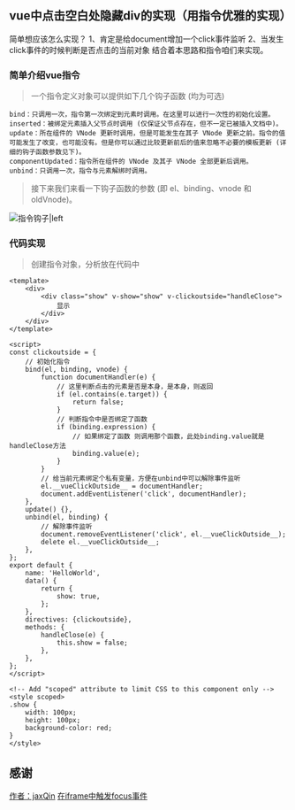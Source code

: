 ## vue中点击空白处隐藏div的实现（用指令优雅的实现）

简单想应该怎么实现？ 1、肯定是给document增加一个click事件监听 2、当发生click事件的时候判断是否点击的当前对象 结合着本思路和指令咱们来实现。

### 简单介绍vue指令

> 一个指令定义对象可以提供如下几个钩子函数 (均为可选)  

```
bind：只调用一次，指令第一次绑定到元素时调用。在这里可以进行一次性的初始化设置。
inserted：被绑定元素插入父节点时调用 (仅保证父节点存在，但不一定已被插入文档中)。
update：所在组件的 VNode 更新时调用，但是可能发生在其子 VNode 更新之前。指令的值可能发生了改变，也可能没有。但是你可以通过比较更新前后的值来忽略不必要的模板更新 (详细的钩子函数参数见下)。
componentUpdated：指令所在组件的 VNode 及其子 VNode 全部更新后调用。
unbind：只调用一次，指令与元素解绑时调用。
```
> 接下来我们来看一下钩子函数的参数 (即 el、binding、vnode 和 oldVnode)。  

![指令钩子|left](https://user-gold-cdn.xitu.io/2018/4/18/162d8393dec59fbe?imageView2/0/w/1280/h/960/format/webp/ignore-error/1)

### 代码实现

> 创建指令对象，分析放在代码中

```
<template>
	<div>
		<div class="show" v-show="show" v-clickoutside="handleClose">
			显示
		</div>
	</div>
</template>

<script>
const clickoutside = {
	// 初始化指令
    bind(el, binding, vnode) {
        function documentHandler(e) {
			// 这里判断点击的元素是否是本身，是本身，则返回
            if (el.contains(e.target)) {
                return false;
			}
			// 判断指令中是否绑定了函数
            if (binding.expression) {
				// 如果绑定了函数 则调用那个函数，此处binding.value就是handleClose方法
                binding.value(e);
            }
		}
		// 给当前元素绑定个私有变量，方便在unbind中可以解除事件监听
        el.__vueClickOutside__ = documentHandler;
        document.addEventListener('click', documentHandler);
    },
    update() {},
    unbind(el, binding) {
		// 解除事件监听
        document.removeEventListener('click', el.__vueClickOutside__);
        delete el.__vueClickOutside__;
    },
};
export default {
    name: 'HelloWorld',
    data() {
        return {
            show: true,
        };
    },
    directives: {clickoutside},
    methods: {
        handleClose(e) {
            this.show = false;
        },
    },
};
</script>

<!-- Add "scoped" attribute to limit CSS to this component only -->
<style scoped>
.show {
    width: 100px;
    height: 100px;
    background-color: red;
}
</style>
```
## 感谢
[作者：jaxQin](https://juejin.im/post/5ad718e66fb9a028c22b4d27)
[在iframe中触发focus事件](https://github.com/TaoXuSheng/focus-outside)